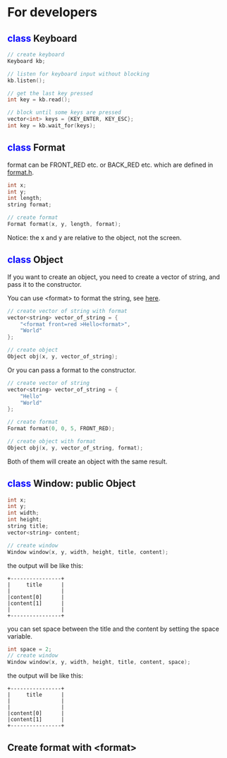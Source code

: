 # For developers
## <font color=Blue>class</font> Keyboard

```c++
// create keyboard
Keyboard kb;

// listen for keyboard input without blocking
kb.listen();

// get the last key pressed
int key = kb.read();

// block until some keys are pressed
vector<int> keys = {KEY_ENTER, KEY_ESC};
int key = kb.wait_for(keys);
```

## <font color=Blue>class</font> Format
format can be FRONT_RED etc. or BACK_RED etc. which are defined in [format.h](format.h).
```c++
int x;
int y;
int length;
string format;

// create format
Format format(x, y, length, format);
```
Notice: the x and y are relative to the object, not the screen.
## <font color=Blue>class</font> Object
If you want to create an object, you need to create a vector of string, and pass it to the constructor.

You can use \<format\> to format the string, see [here](#Create-format-with-\<format\>).
```c++
// create vector of string with format
vector<string> vector_of_string = {
    "<format front=red >Hello<format>",
    "World"
};

// create object
Object obj(x, y, vector_of_string);
```
Or you can pass a format to the constructor.
```c++
// create vector of string
vector<string> vector_of_string = {
    "Hello"
    "World"
};

// create format
Format format(0, 0, 5, FRONT_RED);

// create object with format
Object obj(x, y, vector_of_string, format);
```
Both of them will create an object with the same result.

## <font color=Blue>class</font> Window: public Object
```c++
int x;
int y;
int width;
int height;
string title;
vector<string> content;

// create window
Window window(x, y, width, height, title, content);
```
the output will be like this:
```
+----------------+
|     title      |
|                |
|content[0]      |
|content[1]      |
|                |
+----------------+
```
you can set space between the title and the content by setting the space variable.
```c++
int space = 2;
// create window
Window window(x, y, width, height, title, content, space);
```
the output will be like this:
```
+----------------+
|     title      |
|                |
|                |
|content[0]      |
|content[1]      |
+----------------+
```
## Create format with \<format\>
